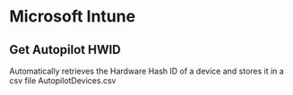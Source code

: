 # Microsoft Intune

## Get Autopilot HWID
Automatically retrieves the Hardware Hash ID of a device and stores it in a csv file AutopilotDevices.csv

